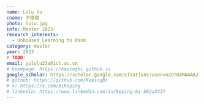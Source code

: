 ```yaml
---
name: Lulu Yu
cname: 于璐璐
photo: lulu.jpg
info: Master 2023-
research_interests:
  - Unbiased Learning to Rank
category: master
year: 2023
# TODO:
email: yululu23s@ict.ac.cn
# homepage: https://kepingbi.github.io
google_scholar: https://scholar.google.com/citations?user=nZUT84MAAAAJ
# github: https://github.com/KepingBi
# x: https://x.com/BiKeping
# linkedin: https://www.linkedin.com/in/keping-bi-b62a3437
---
```

